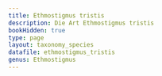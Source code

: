 ```yaml
---
title: Ethmostigmus tristis
description: Die Art Ethmostigmus tristis
bookHidden: true
type: page
layout: taxonomy_species
datafile: ethmostigmus_tristis
genus: Ethmostigmus
---
```


